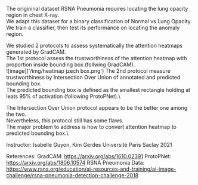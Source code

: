 The origininal dataset RSNA Pneumonia requires locating the lung opacity region in chest X-ray.\
We adapt this dataset for a binary classification of Normal vs Lung Opacity.\
We train a classifier, then test its performance on locating the anomaly region.

We studied 2 protocols to assess systematically the attention heatmaps generated by GradCAM.\
The 1st protocol assess the trustworthiness of the attention heatmap with proportion inside bounding box (follwing GradCAM).\
![image]('/img/heatmap jzech box.png')
The 2nd protocol measure trustworthiness by Intersection Over Union of annotated and predicted bounding box.\
The predicted bounding box is defined as the smallest rectangle holding at leats 95% of activation (following ProtoPNet).\

The Intersection Over Union protocol appears to be the better one among the two.\
Nevertheless, this protocol still has some flaws. \
The major problem to address is how to convert attention heatmap to predicted bounding box.\


Instructor: Isabelle Guyon, Kim Gerdes
Université Paris Saclay 2021


References:
GradCAM: https://arxiv.org/abs/1610.02391 
ProtoPNet: https://arxiv.org/abs/1806.10574
RSNA Pneumonia Data: https://www.rsna.org/education/ai-resources-and-training/ai-image-challenge/rsna-pneumonia-detection-challenge-2018
